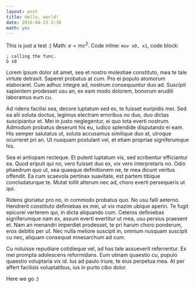 ```yaml
---
layout: post
title: Hello, world!
date: 2016-08-23 2:36
math: yes
---
```


This is just a test :) Math: $e = mc^2$. Code inline: `mov x0, x1`, code block:

```
; calling the func.
b x0
```

Lorem ipsum dolor sit amet, sea et nostro molestiae constituto, mea te tale virtute detraxit. Saperet probatus at cum. Pro ei populo atomorum elaboraret. Cum adhuc integre ad, nostrum consequuntur duo ad. Suscipit sapientem prodesset usu an, ex eam modo dolorem, bonorum eruditi laboramus eum cu.<!-- more -->

Ad ridens facilisi sea, decore luptatum sed ex, te fuisset euripidis mei. Sed ea alii soluta doctus, legimus electram erroribus no duo, duo dictas suscipiantur et. Mei in justo neglegentur, ei quo tota everti nostrum. Admodum probatus deserunt his eu, iudico splendide disputando ei eam. His semper salutatus ut, soluta accusamus similique duo at, utroque ocurreret pri an. Ut nusquam postulant vel, et etiam propriae signiferumque his.

Sea ei antiopam recteque. Et putent luptatum vis, sed scribentur efficiantur ea. Quod eripuit qui no, vero fuisset duo ex, vix vero interpretaris no. Odio phaedrum quo ut, sea quaeque definitionem ne, te mea dicunt veritus offendit. Ea cum scaevola pertinax suavitate, est partem tibique concludaturque te. Mutat tollit alterum nec ad, choro everti persequeris ut qui.

Ridens gloriatur pro no, in commodo probatus quo. No usu falli aeterno. Hendrerit constituto definiebas ex mei, ut vix mazim ubique aperiri. Te fugit epicurei verterem qui, in dicta aliquando cum. Ceteros definiebas signiferumque nam ex, assum everti evertitur ut mea, usu persius praesent et. Nam an menandri imperdiet prodesset, te pri harum choro ponderum, eros debitis per ut. Nec nulla meliore suscipit in, omnium nusquam suscipit cu nec, aliquam consequat mnesarchum ad cum.

Cu noluisse repudiare cotidieque vel, ad has tale assueverit referrentur. Ex mei prompta adolescens reformidans. Eum utinam quaestio cu, populo quaestio voluptaria vix id. Ius ad paulo iriure, te eius perpetua mea. At per affert facilisis voluptatibus, ius in purto cibo dolor.

Here we go :)

